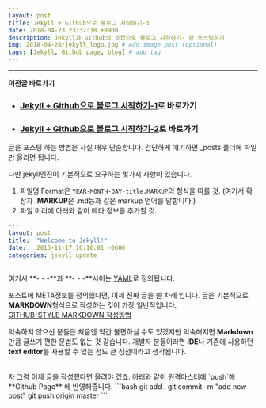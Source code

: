 ```yaml
---
layout: post
title: Jekyll + Github으로 블로그 시작하기-3
date: 2018-04-23 23:32:38 +0900
description: Jekyll과 Github의 조합으로 블로그 시작하기- 글 포스팅하기
img: 2018-04-20/jekyll_logo.jpg # Add image post (optional)
tags: [Jekyll, Github page, blog] # add tag
---
```

-------------------------------------
**이전글 바로가기**
- ### [Jekyll + Github으로 블로그 시작하기-1](/start-jakyllandgithubpage/)로 바로가기
- ### [Jekyll + Github으로 블로그 시작하기-2](/start-jakyllandgithubpage-2/)로 바로가기

글을 포스팅 하는 방법은 사실 매우 단순합니다. 간단하게 얘기하면 _posts 폴더에 파일만 올리면 됩니다.

다만 jekyll엔진이 기본적으로 요구하는 몇가지 사항이 있습니다.
1. 파일명 Format은 `YEAR-MONTH-DAY-title.MARKUP`의 형식을 따를 것. (여기서 확장자 **.MARKUP**은 .md등과 같은 markup 언어를 말합니다.)
2. 파일 머리에 아래와 같이 메타 정보를 추가할 것.
```yaml
---
layout: post
title:  "Welcome to Jekyll!"
date:   2015-11-17 16:16:01 -0600
categories: jekyll update
---
```
여기서 **- - -**과 **- - -**사이는 [YAML](https://ko.wikipedia.org/wiki/YAML)로 정의됩니다.

포스트에 META정보를 정의했다면, 이제 진짜 글을 쓸 차례 입니다.
글은 기본적으로 **MARKDOWN**형식으로 작성하는 것이 가장 일반적입니다.  
[GITHUB-STYLE MARKDOWN 작성방법](https://guides.github.com/features/mastering-markdown/)

익숙하지 않으신 분들은 처음엔 약간 불편하실 수도 있겠지만 익숙해지면 **Markdown** 만큼 글쓰기 편한 문법도 없는 것 같습니다. 개발자 분들이라면 **IDE**나 기존에 사용하던 **text editor**를 사용할 수 있는 점도 큰 장점이라고 생각됩니다.

<br/>
자 그럼 이제 글을 작성했다면 올려야 겠죠.
아래와 같이 원격마스터에 `push`해 **Github Page** 에 반영해줍니다.
```bash
git add .
git commit -m "add new post"
git push origin master
```